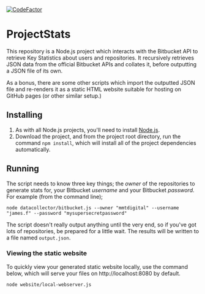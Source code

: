 [![CodeFactor](https://www.codefactor.io/repository/github/psyked/projectstats/badge)](https://www.codefactor.io/repository/github/psyked/projectstats)

# ProjectStats
This repository is a Node.js project which interacts with the Bitbucket API to retrieve Key Statistics about users and repositories. It recursively retrieves JSON data from the official Bitbucket APIs and collates it, before outputting a JSON file of its own.

As a bonus, there are some other scripts which import the outputted JSON file and re-renders it as a static HTML website suitable for hosting on GitHub pages (or other similar setup.)

## Installing
1. As with all Node.js projects, you'll need to install [Node.js](https://nodejs.org/en/).
2. Download the project, and from the project root directory, run the command `npm install`, which will install all of the project dependencies automatically.

## Running
The script needs to know three key things; the *owner* of the repositories to generate stats for, your Bitbucket *username* and your Bitbucket *password*. For example (from the command line);

```node datacollector/bitbucket.js --owner "mmtdigital" --username "james.f" --password "mysupersecretpassword"```

The script doesn't really output anything until the very end, so if you've got lots of repositories, be prepared for a little wait.  The results will be written to a file named `output.json`.

### Viewing the static website
To quickly view your generated static website locally, use the command below, which will serve your files on http://localhost:8080 by default.

```node website/local-webserver.js```

